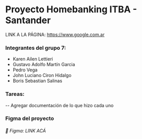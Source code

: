 # Proyecto Homebanking ITBA - Santander

LINK A LA PÁGINA: https://www.google.com.ar 
<h3>Integrantes del grupo 7:</h3>
<ul>
  <li>Karen Ailen Lettieri</li>
  <li>Gustavo Adolfo Martín Garcia</li>
  <li>Pedro Vega</li>
  <li>John Luciano Ciron Hidalgo</li>
  <li>Boris Sebastian Salinas</li>
</ul>

<h3>Tareas:</h3>
-- Agregar documentación de lo que hizo cada uno

### Figma del proyecto

<h6>🔗 Figma: LINK ACÁ </h6>
